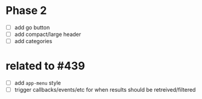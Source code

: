 # Phase 2

- [ ] add go button
- [ ] add compact/large header
- [ ] add categories

# related to #439
- [ ] add `app-menu` style
- [ ] trigger callbacks/events/etc for when results should be retreived/filtered
